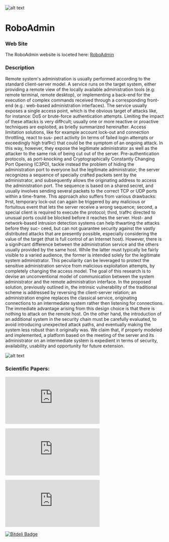 ![alt text](http://roboadmin.sourceforge.net/img/alto.jpg "Roboadmin, with the courtesy of amazon")

RoboAdmin
===========

### Web Site
The RoboAdmin website is loceted here: [RoboAdmin](http://roboadmin.sourceforge.net)

### Description

Remote system's administration is usually performed according to the standard client-server model. A service runs on the target system, either providing a remote view of the locally available administration tools (e.g: remote terminal, remote desktop), or implementing a back-end for the execution of complex commands received through a corresponding front-end (e.g.: web-based administration interfaces). The service usually exposes a single access point, which is the obvious target of attacks like, for instance: DoS or brute-force authentication attempts. Limiting the impact of these attacks is very difÞcult; usually one or more reactive or proactive techniques are exploited, as brießy summarized hereinafter. Access limitation solutions, like for example account lock-out and connection throttling, react to sus- pect activity (in terms of failed login attempts or exceedingly high trafÞc) that could be the symptom of an ongoing attack. In this way, however, they expose the legitimate administrator as well as the attacker to the same risk of being cut out of the server. Pre-authentication protocols, as port-knocking and Cryptographically Constantly Changing Port Opening (C3PO), tackle instead the problem of hiding the administration port to everyone but the legitimate administrator; the server recognizes a sequence of specially crafted packets sent by the administrator, and subsequently allows the originating address to access the administration port. The sequence is based on a shared secret, and usually involves sending several packets to the correct TCP or UDP ports within a time-frame. This approach also suffers from various drawbacks: Þrst, temporary lock-out can again be triggered by any malicious or fortuitous event that lets the server receive a wrong sequence; second, a special client is required to execute the protocol; third, trafÞc directed to unusual ports could be blocked before it reaches the server. Host- and network-based intrusion detection systems can help thwarting the attacks before they suc- ceed, but can not guarantee security against the vastly distributed attacks that are presently possible, especially considering the value of the target (that is full control of an Internet host). However, there is a signiÞcant difference between the administration service and the others usually provided by the same host. While the latter must typically be fairly visible to a varied audience, the former is intended solely for the legitimate system administrator. This peculiarity can be leveraged to protect the sensitive administration service from malicious exploitation attempts, by completely changing the access model. The goal of this research is to devise an unconventional model of communication between the system administrator and the remote administration interface. In the proposed solution, previously outlined in, the intrinsic vulnerability of the traditional scheme is addressed by reversing the client-server relation; an administration engine replaces the classical service, originating connections to an intermediate system rather then listening for connections. The immediate advantage arising from this design choice is that there is nothing to attack on the remote host. On the other hand, the introduction of an additional system in the security chain must be carefully evaluated, to avoid introducing unexpected attack paths, and eventually making the system less robust than it originally was. We claim that, if properly modeled and implemented, a platform based on the meeting of the server and its administrator on an intermediate system is expedient in terms of security, availability, usability and opportunity for future extension.

![alt text](http://roboadmin.sourceforge.net/img/RoboAdmin.jpg "Roboadmin, with the courtesy of amazon")

### Scientific Papers:


![A messaging-based system for remote server administration](http://roboadmin.sourceforge.net/documents/messageBased.pdf) 

![RoboAdmin: a different approach to remote system administration](http://roboadmin.sourceforge.net/documents/ra-WOSIS-v05.pdf) 

![messaging-based system for remote server administration](http://roboadmin.sourceforge.net/documents/RA-nss.pdf)


[![Bitdeli Badge](https://d2weczhvl823v0.cloudfront.net/marcoramilli/roboadmin/trend.png)](https://bitdeli.com/free "Bitdeli Badge")

